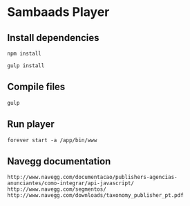 # Sambaads Player

## Install dependencies
```
npm install

gulp install
```

## Compile files
```
gulp
```

## Run player
```
forever start -a /app/bin/www
```

## Navegg documentation
```
http://www.navegg.com/documentacao/publishers-agencias-anunciantes/como-integrar/api-javascript/
http://www.navegg.com/segmentos/
http://www.navegg.com/downloads/taxonomy_publisher_pt.pdf
```
